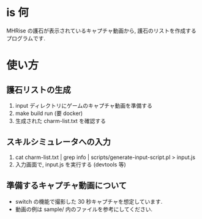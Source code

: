 # is 何
MHRise の護石が表示されているキャプチャ動画から, 護石のリストを作成するプログラムです.

# 使い方
## 護石リストの生成
1. input ディレクトリにゲームのキャプチャ動画を準備する
2. make build run (要 docker)
3. 生成された charm-list.txt を確認する

## スキルシミュレータへの入力
1. cat charm-list.txt | grep info | scripts/generate-input-script.pl > input.js
2. 入力画面で, input.js を実行する (devtools 等)

## 準備するキャプチャ動画について
- switch の機能で撮影した 30 秒キャプチャを想定しています.
- 動画の例は sample/ 内のファイルを参考にしてください.
